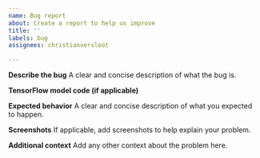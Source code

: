 ```yaml
---
name: Bug report
about: Create a report to help us improve
title: ''
labels: bug
assignees: christianversloot

---
```


**Describe the bug**
A clear and concise description of what the bug is.

**TensorFlow model code (if applicable)**

**Expected behavior**
A clear and concise description of what you expected to happen.

**Screenshots**
If applicable, add screenshots to help explain your problem.

**Additional context**
Add any other context about the problem here.
